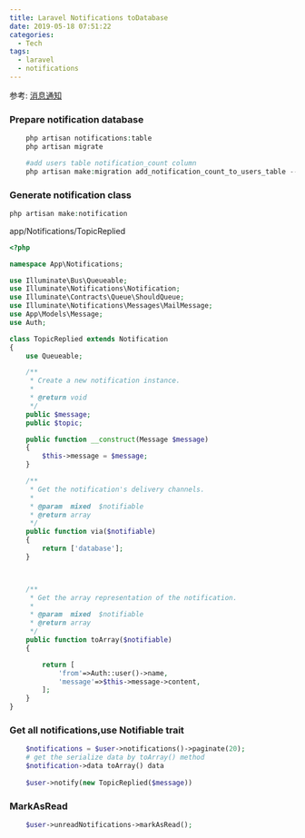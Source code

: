 ```yaml
---
title: Laravel Notifications toDatabase
date: 2019-05-18 07:51:22
categories:
  - Tech
tags:
  - laravel
  - notifications
---
```

参考:
[消息通知](https://learnku.com/docs/laravel/5.8/notifications/3921)
### Prepare notification database
```php
	php artisan notifications:table
	php artisan migrate

	#add users table notification_count column
	php artisan make:migration add_notification_count_to_users_table --table=users
```
### Generate notification class
```php
php artisan make:notification 
```
<!--more-->
app/Notifications/TopicReplied

```php
<?php

namespace App\Notifications;

use Illuminate\Bus\Queueable;
use Illuminate\Notifications\Notification;
use Illuminate\Contracts\Queue\ShouldQueue;
use Illuminate\Notifications\Messages\MailMessage;
use App\Models\Message;
use Auth;

class TopicReplied extends Notification
{
    use Queueable;

    /**
     * Create a new notification instance.
     *
     * @return void
     */
    public $message;
    public $topic;

    public function __construct(Message $message)
    {
        $this->message = $message;
    }

    /**
     * Get the notification's delivery channels.
     *
     * @param  mixed  $notifiable
     * @return array
     */
    public function via($notifiable)
    {
        return ['database'];
    }



    /**
     * Get the array representation of the notification.
     *
     * @param  mixed  $notifiable
     * @return array
     */
    public function toArray($notifiable)
    {

        return [
            'from'=>Auth::user()->name,
            'message'=>$this->message->content,
        ];
    }
}

```



### Get all notifications,use Notifiable trait
```php
	$notifications = $user->notifications()->paginate(20);
	# get the serialize data by toArray() method
	$notification->data toArray() data
	
	$user->notify(new TopicReplied($message))
```
### MarkAsRead
```php
	$user->unreadNotifications->markAsRead();
```